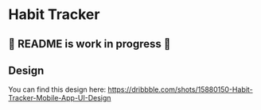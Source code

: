 # Habit Tracker

## 🚧 README is work in progress 🚧

## Design
You can find this design here: https://dribbble.com/shots/15880150-Habit-Tracker-Mobile-App-UI-Design

